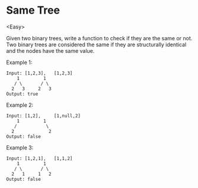 # Same Tree

\<Easy>

Given two binary trees, write a function to check if they are the same or not.
Two binary trees are considered the same if they are structurally identical and
the nodes have the same value.

Example 1:

```
Input: [1,2,3],   [1,2,3]
    1         1
   / \       / \
  2   3     2   3
Output: true
```
Example 2:

```
Input: [1,2],     [1,null,2]
    1         1
   /           \
  2             2
Output: false
```

Example 3:

```
Input: [1,2,1],   [1,1,2]
    1         1
   / \       / \
  2   1     1   2
Output: false
```
